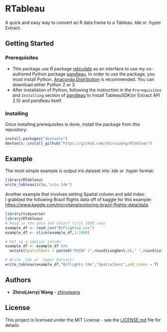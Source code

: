 # RTableau

A quick and easy way to convert an R data.frame to a Tableau .tde or .hyper Extract.

## Getting Started

### Prerequisites
 - This package use R package [reticulate](https://github.com/rstudio/reticulate) as an interface to use my co-authored Python package [pandleau](https://github.com/bwiley1/pandleau). In order to use the package, you must install Python. [Anaconda Distribution](https://www.anaconda.com/download/) is recommended. You can download either Python 2 or 3.
 - After installation of Python, following the instruction in the `Prerequisites` and `Installing` section of [pandleau](https://github.com/bwiley1/pandleau) to install TableauSDK(or Extract API 2.0) and pandleau itself.

### Installing

Once installing prerequisites is done, install the package from this repository:  
```R
install.packages("devtools")
devtools::install_github("https://github.com/zhiruiwang/RTableau")
```

## Example

The most simple example is output iris dataset into .tde or .hyper format:
```R
library(RTableau)
write_tableau(iris,"iris.tde")
```
Another example that involves setting Spatial column and add index:  
I grabbed the following Brazil flights data off of kaggle for this example: https://www.kaggle.com/microtang/exploring-brazil-flights-data/data.

```R
library(tidyverse)
library(RTableau)
# Read in the data and select first 1000 rows
example_df <- read_csv("BrFlights2.csv")
example_df <- slice(example_df,1:1000)

# Set up a spatial column
example_df <- example_df %>% 
  mutate(SpatialDest = paste0("POINT (",round(LongDest,6)," ",round(LatDest,6),")"))

# Write .tde or .hyper Extract!
write_tableau(example_df,"BrFlights.tde","SpatialDest",add_index = T)

```

## Authors

* **Zhirui(Jerry) Wang**  - [zhiruiwang](https://github.com/zhiruiwang)

## License

This project is licensed under the MIT License - see the [LICENSE.md](LICENSE.md) file for details
